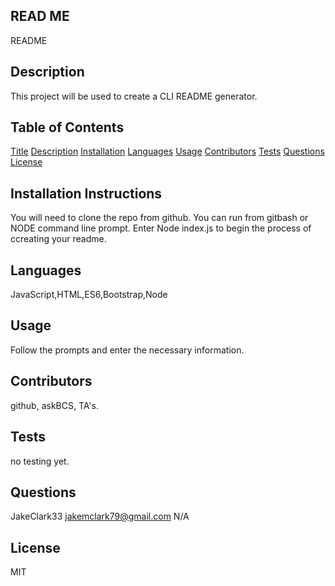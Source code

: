 
  ## READ ME
  README
  
  

  ## Description 
  This project will be used to create a CLI README generator.

  ## Table of Contents 
  [Title](#READ-ME)
  [Description](#Description)
  [Installation](#Installation-Instructions)
  [Languages](#Languages)
  [Usage](#Usage)
  [Contributors](#Contributors)
  [Tests](#Tests)
  [Questions](#Questions)
  [License](#License)

  ## Installation Instructions
  You will need to clone the repo from github. You can run from gitbash or NODE command line prompt. Enter Node index.js to begin the process of ccreating your readme.

  ## Languages
  JavaScript,HTML,ES6,Bootstrap,Node

  ## Usage
  Follow the prompts and enter the necessary information.

  ## Contributors
  github, askBCS, TA's.

  ## Tests
  no testing yet.

  ## Questions
  JakeClark33
  jakemclark79@gmail.com
  N/A


  ## License
  MIT  
  
  
        



